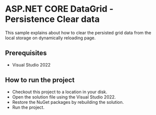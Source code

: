 # ASP.NET CORE DataGrid - Persistence Clear data

This sample explains about how to clear the persisted grid data from the local storage on dynamically reloading page.

## Prerequisites

* Visual Studio 2022

## How to run the project

* Checkout this project to a location in your disk.
* Open the solution file using the Visual Studio 2022.
* Restore the NuGet packages by rebuilding the solution.
* Run the project.